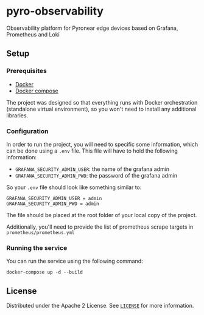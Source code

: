 # pyro-observability
Observability platform for Pyronear edge devices based on Grafana, Prometheus and Loki

## Setup

### Prerequisites

- [Docker](https://docs.docker.com/engine/install/)
- [Docker compose](https://docs.docker.com/compose/)

The project was designed so that everything runs with Docker orchestration (standalone virtual environment), so you won't need to install any additional libraries.

### Configuration

In order to run the project, you will need to specific some information, which can be done using a `.env` file.
This file will have to hold the following information:
- `GRAFANA_SECURITY_ADMIN_USER`: the name of the grafana admin
- `GRAFANA_SECURITY_ADMIN_PWD`: the password of the grafana admin

So your `.env` file should look like something similar to:
```
GRAFANA_SECURITY_ADMIN_USER = admin
GRAFANA_SECURITY_ADMIN_PWD = admin 
```

The file should be placed at the root folder of your local copy of the project.

Additionally, you'll need to provide the list of prometheus scrape targets in `prometheus/prometheus.yml`
### Running the service

You can run the service using the following command:

```shell
docker-compose up -d --build
```

## License

Distributed under the Apache 2 License. See [`LICENSE`](LICENSE) for more information.
